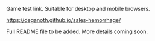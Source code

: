 Game test link. Suitable for desktop and mobile browsers.

https://deganoth.github.io/sales-hemorrhage/

Full README file to be added. More details coming soon.